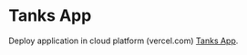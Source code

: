 # Tanks App

Deploy application in cloud platform (vercel.com) [Tanks App](https://eliftech-tanks.vercel.app/).
